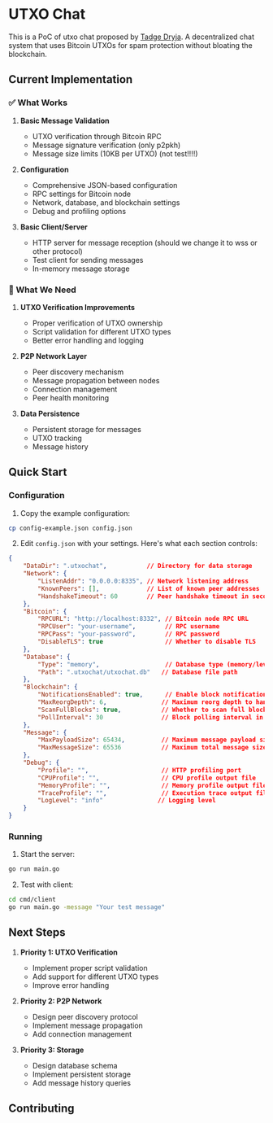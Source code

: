 # UTXO Chat

This is a PoC of utxo chat proposed by [Tadge Dryja](https://github.com/adiabat). A decentralized chat system that uses Bitcoin UTXOs for spam protection without bloating the blockchain.

## Current Implementation

### ✅ What Works

1. **Basic Message Validation**
   - UTXO verification through Bitcoin RPC
   - Message signature verification (only p2pkh)
   - Message size limits (10KB per UTXO) (not test!!!!)

2. **Configuration**
   - Comprehensive JSON-based configuration
   - RPC settings for Bitcoin node
   - Network, database, and blockchain settings
   - Debug and profiling options

3. **Basic Client/Server**
   - HTTP server for message reception (should we change it to wss or other protocol) 
   - Test client for sending messages
   - In-memory message storage

### 🚧 What We Need

1. **UTXO Verification Improvements**
   - Proper verification of UTXO ownership
   - Script validation for different UTXO types
   - Better error handling and logging

2. **P2P Network Layer**
   - Peer discovery mechanism
   - Message propagation between nodes
   - Connection management
   - Peer health monitoring

3. **Data Persistence**
   - Persistent storage for messages
   - UTXO tracking
   - Message history

## Quick Start

### Configuration

1. Copy the example configuration:
```bash
cp config-example.json config.json
```

2. Edit `config.json` with your settings. Here's what each section controls:

```json
{
    "DataDir": ".utxochat",           // Directory for data storage
    "Network": {
        "ListenAddr": "0.0.0.0:8335", // Network listening address
        "KnownPeers": [],             // List of known peer addresses
        "HandshakeTimeout": 60        // Peer handshake timeout in seconds
    },
    "Bitcoin": {
        "RPCURL": "http://localhost:8332", // Bitcoin node RPC URL
        "RPCUser": "your-username",        // RPC username
        "RPCPass": "your-password",        // RPC password
        "DisableTLS": true                 // Whether to disable TLS
    },
    "Database": {
        "Type": "memory",                  // Database type (memory/leveldb)
        "Path": ".utxochat/utxochat.db"   // Database file path
    },
    "Blockchain": {
        "NotificationsEnabled": true,      // Enable block notifications
        "MaxReorgDepth": 6,               // Maximum reorg depth to handle
        "ScanFullBlocks": true,           // Whether to scan full blocks
        "PollInterval": 30                // Block polling interval in seconds
    },
    "Message": {
        "MaxPayloadSize": 65434,          // Maximum message payload size
        "MaxMessageSize": 65536           // Maximum total message size
    },
    "Debug": {
        "Profile": "",                    // HTTP profiling port
        "CPUProfile": "",                 // CPU profile output file
        "MemoryProfile": "",              // Memory profile output file
        "TraceProfile": "",               // Execution trace output file
        "LogLevel": "info"               // Logging level
    }
}
```

### Running

1. Start the server:
```bash
go run main.go
```

2. Test with client:
```bash
cd cmd/client
go run main.go -message "Your test message"
```

## Next Steps

1. **Priority 1: UTXO Verification**
   - Implement proper script validation
   - Add support for different UTXO types
   - Improve error handling

2. **Priority 2: P2P Network**
   - Design peer discovery protocol
   - Implement message propagation
   - Add connection management

3. **Priority 3: Storage**
   - Design database schema
   - Implement persistent storage
   - Add message history queries

## Contributing
